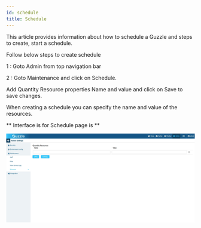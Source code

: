 ```yaml
---
id: schedule
title: Schedule
---
```

This article provides information about how to schedule a Guzzle and steps to create, start a schedule.

Follow below steps to create schedule

1 : Goto Admin from top navigation bar

2 : Goto Maintenance and click on Schedule.

Add Quantity Resource properties Name and value and click on Save to save changes.

When creating a schedule you can specify the name and value of the resources.

** Interface is for Schedule page is **

![image alt text](/img/docs/how-to-guides/administrator/maintenance/schedule_1.jpg)

